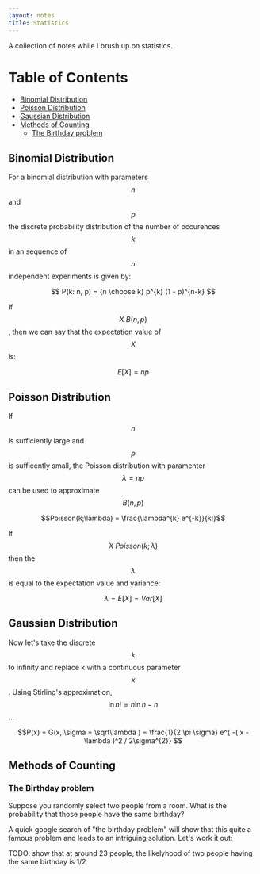```yaml
---
layout: notes
title: Statistics 
---
```


A collection of notes while I brush up on statistics.

Table of Contents
=================

   * [Binomial Distribution](#binomial-distribution)
   * [Poisson Distribution](#poisson-distribution)
   * [Gaussian Distribution](#gaussian-distribution)
   * [Methods of Counting](#methods-of-counting)
      * [The Birthday problem](#the-birthday-problem)


## Binomial Distribution
For a binomial distribution with parameters $$n$$ and $$p$$ the discrete probability distribution of the number of occurences $$k$$ in an sequence of $$n$$ independent experiments is given by: 

$$ P(k: n, p) = {n \choose k} p^{k} (1 - p)^{n-k} $$

If $$X ~ B(n,p)$$, then we can say that the expectation value of $$X$$ is:

$$E[X]=np$$

## Poisson Distribution
If $$n$$ is sufficiently large and $$p$$ is sufficently small, the Poisson distribution with paramenter $$\lambda = np$$ can be used to approximate $$B(n,p)$$

$$Poisson(k;\lambda) = \frac{\lambda^{k} e^{-k}}{k!}$$

If $$X ~ Poisson(k;\lambda)$$ then the $$\lambda$$ is equal to the expectation value and variance:

$$\lambda = E[X] = Var[X]$$

## Gaussian Distribution
Now let's take the discrete $$k$$ to infinity and replace k with a continuous parameter $$x$$. Using Stirling's approximation, $$\ln n! = n\ln n - n$$...

$$P(x) = G(x, \sigma = \sqrt\lambda ) = \frac{1}{2 \pi \sigma} e^{ -( x - \lambda )^2 / 2\sigma^{2}} $$

## Methods of Counting

### The Birthday problem
Suppose you randomly select two people from a room. What is the probability that those people have the same birthday? 

A quick google search of "the birthday problem" will show that this quite a famous problem and leads to an intriguing  solution. Let's work it out:

TODO: show that at around 23 people, the likelyhood of two people having the same birthday is 1/2

